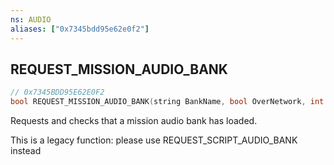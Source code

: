 ```yaml
---
ns: AUDIO
aliases: ["0x7345bdd95e62e0f2"]
---
```

## REQUEST_MISSION_AUDIO_BANK

```c
// 0x7345BDD95E62E0F2
bool REQUEST_MISSION_AUDIO_BANK(string BankName, bool OverNetwork, int playerBits);
```

Requests and checks that a mission audio bank has loaded.

This is a legacy function: please use REQUEST_SCRIPT_AUDIO_BANK instead

